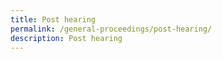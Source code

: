 ```yaml
---
title: Post hearing
permalink: /general-proceedings/post-hearing/
description: Post hearing
---
```


